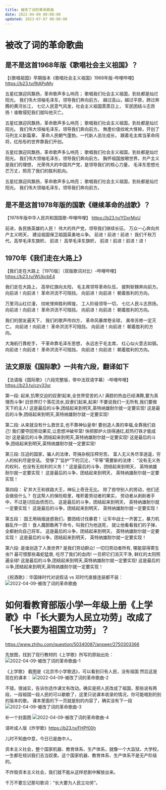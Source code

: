 ```yaml
---
title: 被改了词的革命歌曲
date: 2022-04-09 00:00:00
updated: 2023-07-07 00:00:00
---
```


# 被改了词的革命歌曲

## 是不是这首1968年版《歌唱社会主义祖国》？
【《歌唱祖国》早期版本《歌唱社会主义祖国》1968年版-哔哩哔哩】 https://b23.tv/RtAPqMy

五星红旗迎风飘扬，革命歌声多么响亮；
歌唱我们社会主义祖国，到处都是灿烂阳光。
我们伟大领袖毛泽东，领导我们奔向前方。
越过高山，越过平原，跨过奔腾的黄河长江，
七亿人民意气风发，社会主义祖国蒸蒸日上，
军民团结斗志昂扬！谁敢侵犯我们就叫他灭亡。

五星红旗迎风飘扬，革命歌声多么响亮；
歌唱我们社会主义祖国，到处都是灿烂阳光。
我们伟大领袖毛泽东，领导我们奔向前方。
無產价伋纹吪大愅掵，开创了马列主义新篇章，
革命人民朝气蓬勃，一代新人茁壮成长，
跟着毛主席当革命闯将，红彤彤的世界靠我们开创。

五星红旗迎风飘扬，革命歌声多么响亮；
歌唱我们社会主义祖国，到处都是灿烂阳光。
我们伟大领袖毛泽东，领导我们奔向前方。
胸怀祖国放眼世界，共产主义是我们的理想，
光荣伟大的中国共产党，是领导我们的核心力量，
毛泽东思想光芒万丈，照亮了我们的胜利航向。

五星红旗迎风飘扬，革命歌声多么响亮；
歌唱我们社会主义祖国，到处都是灿烂阳光。
我们伟大领袖毛泽东，领导我们奔向前方。
## 是不是这首1978年版的国歌《继续革命的战歌》？
【1978年版中华人民共和国国歌-哔哩哔哩】 https://b23.tv/YDxrMoU

前进，各民族英雄的人民！
伟大的共产党，领导我们继续长征。
万众一心奔向共产主义明天，
建设祖国保卫祖国英勇地斗争。
前进！前进！前进！
我们千秋万代，高举毛泽东旗帜，
前进！
高举毛泽东旗帜，
前进！前进！前进！进！
## 1970年《我们走在大路上》
【我们走在大路上［1970版］（双版歌词对比）-哔哩哔哩】 https://b23.tv/WUbcbE4

我们走在大路上，
高举红旗向太阳，
毛主席领导革命队伍，
披荆斩棘奔向前方。
向前进！向前进！
革命洪流不可阻挡，
向前进！向前进！
朝着胜利的方向。

万里河山红烂漫，
纹吪愅掵胜利辉煌，
工人阶级领导一切，
七亿人民斗志昂扬。
向前进！向前进！
革命洪流不可阻挡，
向前进！向前进！
朝着胜利的方向。

我们的朋友遍天下，
我们的歌声传四方，
革命风暴席卷全球，
美帝苏修一定灭亡。
向前进！向前进！
革命洪流不可阻挡，
向前进！向前进！
朝着胜利的方向。

大海航行靠舵手，
干革命靠毛泽东思想，
永远忠于毛主席，
红心似火意志如钢。
向前进！向前进！
革命洪流不可阻挡，
向前进！向前进！
朝着胜利的方向。
## 法文原版《国际歌》一共有六段，翻译如下
【法语版《国际歌》（六段完整版，带中法双语字幕）-哔哩哔哩】 https://b23.tv/czy33sr

第一段:
起来,饥寒交迫的奴隶!起来,全世界受苦的人!
满腔的热血已经沸腾,要为真理而斗争!
旧世界打个落花流水,奴隶们起来,起来!
不要说我们一无所有,我们要做天下的主人!
这是最后的斗争,团结起来到明天,英特纳雄耐尔就一定要实现!
这是最后的斗争,团结起来到明天,英特纳雄耐尔就一定要实现!

第二段:
从来就没有什么救世主,也不靠神仙皇帝!
要创造人类的幸福,全靠我们自己!
我们要夺回劳动果实,让思想冲破牢笼!
快把那炉火烧得通红,趁热打铁才能成功!
这是最后的斗争,团结起来到明天,英特纳雄耐尔就一定要实现!
这是最后的斗争,团结起来到明天,英特纳雄耐尔就一定要实现!

第三段:
压迫的国家，骗人的法律，苛捐杂税压榨穷苦。
富人无义务尽享逍遥，穷人的权利尽是空话。
受够了“监护”下的沉沦，“平等”需要新的法律：
“没有无义务的权利，也没有无权利的义务！”
这是最后的斗争，团结起来到明天，
英特纳雄耐尔就一定要实现！
这是最后的斗争，团结起来到明天，
英特纳雄耐尔就一定要实现！

第四段：
矿井大王和铁路大王，神坛上奇丑无比。
除了掠夺别人的劳动，他们还会做些什么？
在这帮人的保险柜里，堆积着劳动者的果实，
劳动者从剥削者手中，不过是讨回血债而已。
这是最后的斗争，团结起来到明天，
英特纳雄耐尔就一定要实现！
这是最后的斗争，团结起来到明天，
英特纳雄耐尔就一定要实现！

第五段：
国王用硝烟迷惑我们，要团结讨伐暴君！
让军中战士一齐罢工，暴力机器乱作一团！
食人魔胆敢再下命令，叫我们为他送死，
就让他看看我们的子弹，全都射向自己将军。
这是最后的斗争，团结起来到明天，
英特纳雄耐尔就一定要实现！
这是最后的斗争，团结起来到明天，
英特纳雄耐尔就一定要实现！

第六段:
是谁创造了人类世界? 是我们劳动群众!
一切归劳动者所有, 哪能容得寄生虫?!
最可恨那些毒蛇猛兽, 吃尽了我们的血肉!
一旦把它们消灭干净, 鲜红的太阳照遍全球!
这是最后的斗争,团结起来到明天,英特纳雄耐尔就一定要实现!
这是最后的斗争,团结起来到明天,英特纳雄耐尔就一定要实现！

《祝酒歌》：华国锋时代对说假话 vs 邓时代直接连装都不装：
![2022-04-09-被改了词的革命歌曲](assets/2022-04-09-被改了词的革命歌曲.png)

# 如何看教育部版小学一年级上册《上学歌》中「长大要为人民立功劳」改成了「长大要为祖国立功劳」？

https://www.zhihu.com/question/50340087/answer/2750303366

先放图，找到了现行教材的《上学歌》所写的原始出处：
![2022-04-09-被改了词的革命歌曲-1](assets/2022-04-09-被改了词的革命歌曲-1.jpeg)

《上学歌》
截图是《北京市小学歌选》，可以看到只有人民，没有祖国
然后这是现在的课本：
![2022-04-09-被改了词的革命歌曲-2](assets/2022-04-09-被改了词的革命歌曲-2.jpeg)

不错，很诚实，告诉你选作课文有改动。确实是把人民改成了祖国，那些说有两段，一段祖国一段人民的可以歇歇了，这里只说课本收录的情况，你可能唱到的别的版本的歌。
课本里面的下一页就是别的内容了，确实没有下一段
![2022-04-09-被改了词的革命歌曲-3](assets/2022-04-09-被改了词的革命歌曲-3.jpeg)

补一个封面图
![2022-04-09-被改了词的革命歌曲-4](assets/2022-04-09-被改了词的革命歌曲-4.jpeg)

请听成人版《炸学歌》https://b23.tv/FHPf00h

儿时不知曲中意，今日已是曲中人。

资本主义社会，整个国家机器、教育体系、生产体系，就像一个大监狱、大学校，一生都在规训我们去当奴隶。这个国家机器、教育体系、生产体系不是无产阶级的。

不炸毁资本主义社会，我们就不能从这样悲剧中解放出来。

千万不要忘记那句歌词：“长大要为人民立功劳”。

